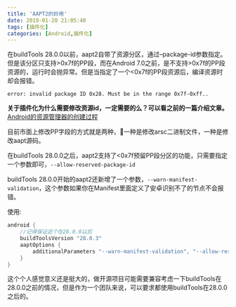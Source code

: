 ```yaml
---
title: 'AAPT2的妙用'
date: 2019-01-20 21:05:40
tags: [插件化]
categories: [Android,插件化]
---
```


在buildTools 28.0.0以前，aapt2自带了资源分区，通过–package-id参数指定。但是该分区只支持>0x7f的PP段，而在Android 7.0之前，是不支持>0x7f的PP段资源的，运行时会抛异常。但是当指定了一个<0x7f的PP段资源后，编译资源时却会报错。
```
error: invalid package ID 0x28. Must be in the range 0x7f-0xff..
```

**关于插件化为什么需要修改资源id，一定需要的么？可以看之前的一篇介绍文章。**
[Android的资源管理器的创建过程](http://www.qingyongai.com/2017/05/05/Android_Resource_Manager/)

<!-- more -->

目前市面上修改PP字段的方式就是两种，一种是修改arsc二进制文件，一种是修改aapt源码。

在buildTools 28.0.0之后，aapt2支持了<0x7f预留PP段分区的功能，只需要指定一个参数即可，`--allow-reserved-package-id`

buildTools 28.0.0开始的aapt2还新增了一个参数，`--warn-manifest-validation`，这个参数如果你在Manifest里面定义了安卓识别不了的节点不会报错。

使用:
``` groovy
android {
    //记得保证这个在28.0.0以后
    buildToolsVersion "28.0.3"
    aaptOptions {
        additionalParameters "--warn-manifest-validation", "--allow-reserved-package-id", "--package-id", "0x15"
    }
}
```

这个个人感觉意义还是挺大的，做开源项目可能需要兼容考虑一下buildTools在28.0.0之前的情况，但是作为一个团队来说，可以要求都使用buildTools在28.0.0之后的。

